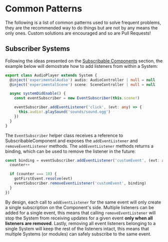 # Common Patterns

The following is a list of common patterns used to solve frequent problems, they are the recommended way to do things but are not by any means the only ones. Custom solutions are encouraged and so are Pull Requests!

## Subscriber Systems

Following the ideas presented on the [Subscribable Components](../components/common-patterns.md) section, the example below will demostrate how to add listeners from within a System:

```ts
export class AudioPlayer extends System {
  @inject('experimentalAudio') audio: AudioController | null = null
  @inject('experimentalScene') scene: SceneController | null = null

  async systemDidEnable() {
    const eventSubscriber = new EventSubscriber(this.scene!)

    eventSubscriber.addEventListener('click', (evt: any) => {
      this.audio!.playSound('sounds/sound.ogg')
    })
  }
}
```

The `EventSubscriber` helper class receives a reference to SubscribableComponent and exposes the `addEventListener` and `removeEventListener` methods. The `addEventListener` methods returns a binding, which can be used to remove the listener in the future:

```ts
const binding = eventSubscriber.addEventListener('customEvent', (evt: any) => {
  counter++

  if (counter === 10) {
    gotFirstEvent.resolve(evt)
    eventSubscriber.removeEventListener('customEvent', binding)
  }
})
```

By design, each call to `addEventListener` for the same event will only create a single subscription on the Component's side. Multiple listeners can be added for a single event, this means that calling `removeEventListener` will stop the System from receiving updates for a given event **only when all listeners are removed**. Lastly, removing all event listeners belonging to a single System will keep the rest of the listeners intact, this means that multiple Systems (or modules) can safely subscribe to the same event.
